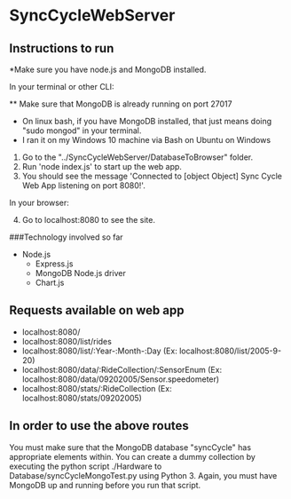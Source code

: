 # SyncCycleWebServer

## Instructions to run

*Make sure you have node.js and MongoDB installed.

In your terminal or other CLI:

** Make sure that MongoDB is already running on port 27017
  - On linux bash, if you have MongoDB installed, that just means doing "sudo mongod" in your terminal.
  - I ran it on my Windows 10 machine via Bash on Ubuntu on Windows

1. Go to the "../SyncCycleWebServer/DatabaseToBrowser" folder.
2. Run 'node index.js' to start up the web app.
3. You should see the message 'Connected to [object Object] Sync Cycle Web App listening on port 8080!'.

In your browser:

4. Go to localhost:8080 to see the site.

###Technology involved so far

- Node.js
  - Express.js
  - MongoDB Node.js driver
  - Chart.js


## Requests available on web app
- localhost:8080/
- localhost:8080/list/rides
- localhost:8080/list/:Year-:Month-:Day             (Ex: localhost:8080/list/2005-9-20)
- localhost:8080/data/:RideCollection/:SensorEnum   (Ex: localhost:8080/data/09202005/Sensor.speedometer)
- localhost:8080/stats/:RideCollection              (Ex: localhost:8080/stats/09202005)

## In order to use the above routes
You must make sure that the MongoDB database "syncCycle" has appropriate elements within. You can create a dummy collection by executing the python script ./Hardware to Database/syncCycleMongoTest.py using Python 3. Again, you must have MongoDB up and running before you run that script.
